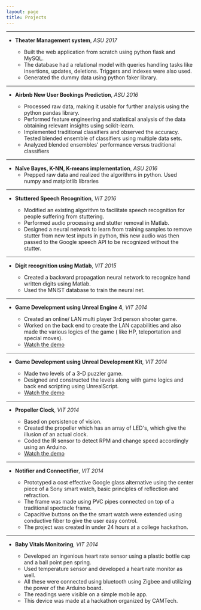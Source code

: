 ```yaml
---
layout: page
title: Projects
---
```


---
* **Theater Management system**, *ASU 2017*

   * Built the web application from scratch using python flask and MySQL. 
   * The database had a relational model with queries handling tasks like insertions, updates, deletions. Triggers and indexes were also used.
   * Generated the dummy data using python faker library.
   
---
* **Airbnb New User Bookings Prediction**, *ASU 2016*

   * Processed raw data, making it usable for further analysis using the python pandas library.
   * Performed feature engineering and statistical analysis of the data obtaining relevant insights using scikit-learn.
   * Implemented traditional classifiers and observed the accuracy. Tested blended ensemble of classifiers using multiple data sets.
   * Analyzed blended ensembles’ performance versus traditional classifiers

---
* **Naïve Bayes, K-NN, K-means implementation**, *ASU 2016*
   * Prepped raw data and realized the algorithms in python. Used numpy and matplotlib libraries

---
* **Stuttered Speech Recognition**, *VIT 2016*

   * Modified an existing algorithm to facilitate speech recognition for people suffering from stuttering.
   * Performed audio processing and stutter removal in Matlab.
   * Designed a neural network to learn from training samples to remove stutter from new test inputs in python, this new audio was then passed to the Google speech API to be recognized without the stutter.

---
* **Digit recognition using Matlab**, *VIT 2015*

   * Created a backward propagation neural network to recognize hand written digits using Matlab.
   * Used the MNIST database to train the neural net.

---
* **Game Development using Unreal Engine 4**, *VIT 2014*

   * Created an online/ LAN multi player 3rd person shooter game.
   * Worked on the back end to create the LAN capabilities and also made the various logics of the game ( like HP, teleportation and special moves).
   * [Watch the demo](https://www.youtube.com/watch?v=yN54R70IJyU)

---
* **Game Development using Unreal Development Kit**, *VIT 2014*

   * Made two levels of a 3-D puzzler game.
   * Designed and constructed the levels along with game logics and back end scripting using UnrealScript.
   * [Watch the demo](https://www.youtube.com/watch?v=fN8PgJOeTRU)

---
* **Propeller Clock**, *VIT 2014*

   * Based on persistence of vision. 
   * Created the propeller which has an array of LED's, which give the illusion of an actual clock.
   * Coded the IR sensor to detect RPM and change speed accordingly using an Arduino.
   * [Watch the demo](https://www.youtube.com/watch?v=rvjXhWs6Akk)

---
* **Notifier and Connectifier**, *VIT 2014*

   * Prototyped a cost effective Google glass alternative using the center piece of a Sony smart watch, basic principles of reflection and refraction. 
   * The frame was made using PVC pipes connected on top of a traditional spectacle frame.
   * Capacitive buttons on the the smart watch were extended using conductive fiber to give the user easy control.
   * The project was created in under 24 hours at a college hackathon.

---
* **Baby Vitals Monitoring**, *VIT 2014*

   * Developed an ingenious heart rate sensor using a plastic bottle cap and a ball point pen spring.
   * Used temperature sensor and developed a heart rate monitor as well. 
   * All these were connected using bluetooth using Zigbee and utilizing the power of the Arduino board. 
   * The readings were visible on a simple mobile app. 
   * This device was made at a hackathon organized by CAMTech. 